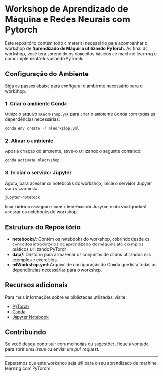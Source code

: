 # Workshop de Aprendizado de Máquina e Redes Neurais com Pytorch

Este repositório contém todo o material necessário para acompanhar o workshop de **Aprendizado de Máquina utilizando PyTorch**. Ao final do workshop, você terá aprendido os conceitos básicos de machine learning e como implementá-los usando PyTorch.

## Configuração do Ambiente

Siga os passos abaixo para configurar o ambiente necessário para o workshop.

### 1. Criar o ambiente Conda

Utilize o arquivo `mlWorkshop.yml` para criar o ambiente Conda com todas as dependências necessárias:

```bash
conda env create -f mlWorkshop.yml
```

### 2. Ativar o ambiente

Após a criação do ambiente, ative-o utilizando o seguinte comando:

```bash
conda activate mlWorkshop
```

### 3. Iniciar o servidor Jupyter

Agora, para acessar os notebooks do workshop, inicie o servidor Jupyter com o comando:

```bash
jupyter-notebook
```

Isso abrirá o navegador com a interface do Jupyter, onde você poderá acessar os notebooks do workshop.

## Estrutura do Repositório

- **notebooks/**: Contém os notebooks do workshop, cobrindo desde os conceitos introdutórios de aprendizado de máquina até exemplos práticos utilizando PyTorch.
- **data/**: Diretório para armazenar os conjuntos de dados utilizados nos exemplos e exercícios.
- **mlWorkshop.yml**: Arquivo de configuração do Conda que lista todas as dependências necessárias para o workshop.

## Recursos adicionais

Para mais informações sobre as bibliotecas utilizadas, visite:

- [PyTorch](https://pytorch.org/)
- [Conda](https://docs.conda.io/en/latest/)
- [Jupyter Notebook](https://jupyter.org/)

## Contribuindo

Se você deseja contribuir com melhorias ou sugestões, fique à vontade para abrir uma _issue_ ou enviar um _pull request_.

---
Esperamos que este workshop seja útil para o seu aprendizado de machine learning com PyTorch!
